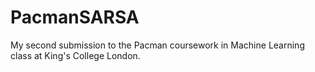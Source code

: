 # PacmanSARSA
My second submission to the Pacman coursework in Machine Learning class at King's College London. 
